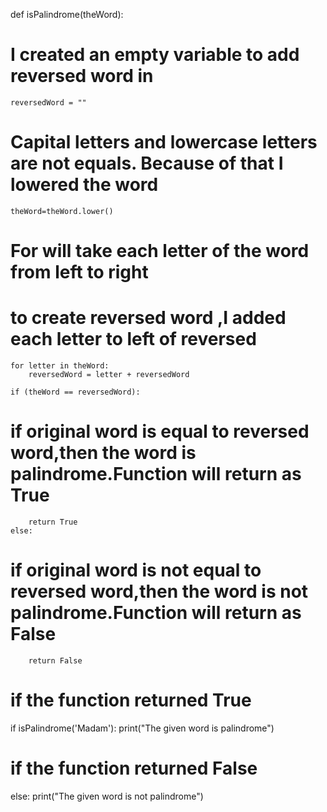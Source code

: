 def isPalindrome(theWord):
# I created an empty variable to add reversed word in
    reversedWord = "" 
# Capital letters and lowercase letters are not equals. Because of that I lowered the word 
    theWord=theWord.lower() 
# For will take each letter of the word from left to right
# to create reversed word ,I added each letter to left of reversed
    for letter in theWord: 
        reversedWord = letter + reversedWord  
        
    if (theWord == reversedWord):
# if original word is equal to reversed word,then the word is palindrome.Function will return as True
        return True
    else:
# if original word is not equal to reversed word,then the word is not palindrome.Function will return as False
        return False

# if the function returned True
if isPalindrome('Madam'): 
    print("The given word is palindrome")
# if the function returned False 
else: 
    print("The given word is not palindrome")